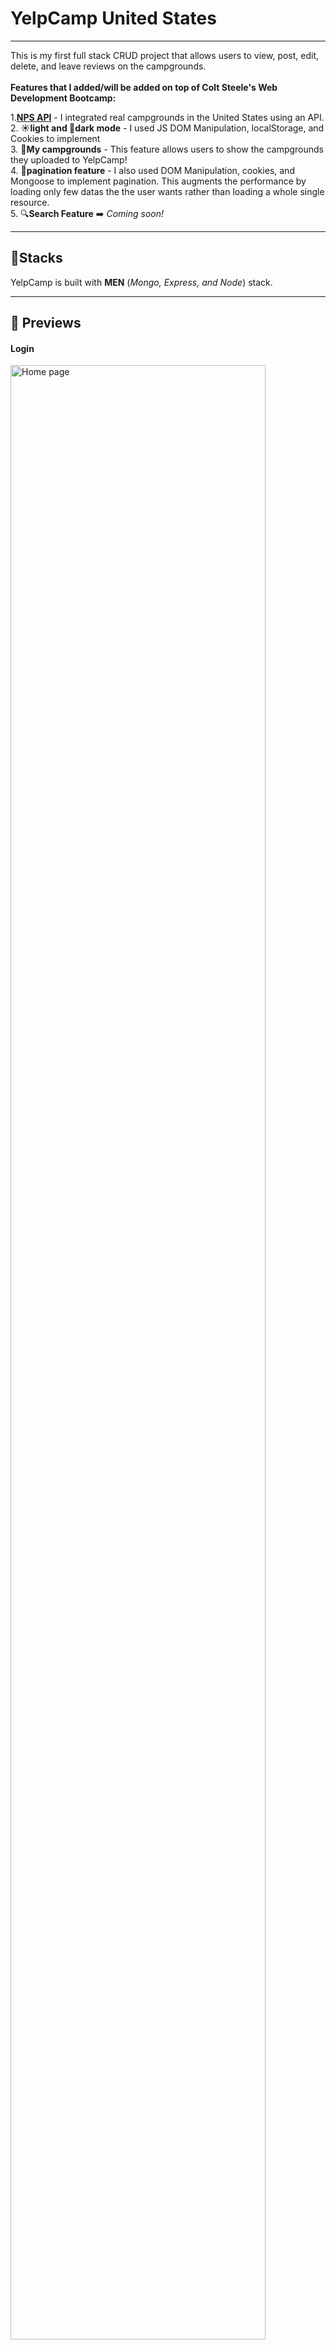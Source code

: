 # YelpCamp United States
<hr>
This is my first full stack CRUD project that allows users to view, post, edit, delete, and leave reviews on the campgrounds. 
<br><br>
<b>Features that I added/will be added on top of Colt Steele's Web Development Bootcamp: </b>
<br>

1.**[NPS API](https://www.nps.gov/subjects/developer/guides.htm)** - I integrated real campgrounds in the United States using an API.<br>
2. **☀️light and 🌙dark mode** - I used JS DOM Manipulation, localStorage, and Cookies to implement<br>
3. **🌳My campgrounds** - This feature allows users to show the campgrounds they uploaded to YelpCamp! <br>
4. **📄pagination feature** - I also used DOM Manipulation, cookies, and Mongoose to implement pagination. This augments the performance by loading only few datas the the user wants rather than loading a whole single resource.<br>
5. 🔍**Search Feature** ➡️ <i>Coming soon!</i> 

<hr>

## 🔨Stacks
YelpCamp is built with **MEN** (*Mongo, Express, and Node*) stack.
<hr>

## 👀 Previews
#### Login
<img src="assets/imgs/login.png" width="90%" alt="Home page">

#### Login (dark mode)
<img src="assets/imgs/logindark.png" width="90%" alt="Home page">

#### Register
<img src="assets/imgs/register.png" width="90%" alt="Home page">

#### Register (dark mode)
<img src="assets/imgs/registerdark.png" width="90%" alt="Home page">

#### Homepage
<img src="assets/imgs/homepage.png" width="100%" alt="Home page">

#### All Campgrounds
<img src="assets/imgs/allcmplight.png" width="100%" alt="Home page">

#### All Campgrounds
<img src="assets/imgs/allcmplight2.png" width="100%" alt="Home page">

#### All Campgrounds (dark mode)
<img src="assets/imgs/allcmpdark.png" width="100%" alt="Home page">

#### All Campgrounds (dark mode)
<img src="assets/imgs/allcmpdark2.png" width="100%" alt="Home page">

#### Show a Campground
<img src="assets/imgs/showcmp.png" width="100%" alt="Home page">

#### Show a Campground (dark mode)
<img src="assets/imgs/showcmpdark.png" width="100%" alt="Home page">

#### Edit a Campground
<img src="assets/imgs/edit.png" width="100%" alt="Home page">

#### Reviews
<img src="assets/imgs/review.png" width="100%" alt="Home page">

<hr>

## 🧰Tools

### 
1.  #### Mongoose
2.  #### MapBox
3.  #### Coudinary
4.  #### Passport.js
5.  #### Embedded Javascript
6.  #### Axios
7.  #### Joi
<hr>

## 💻 To run on your local machine:
### Prerequisties:
1. You should have the following installed on your machine:
- Node
- Mongo
- Git
- VS Code
2. You should have the following accounts to gain access to keys, and token required for the project:
- Cloudinary
- Mapbox
- NPS
  
### Steps:
1. On the main repository, click the green Code button and copy the SSH. 

2. Go or create a directory where you want the repository to be included then type this script on your terminal:
`git clone [SSH HERE]`
3. Open the cloned repository on VS Code.
4. On your terminal, download all the dependencies by typing
   `npm i` or `npm install`
5. Create a .env file to store the required keys for the project

    *replace value with the appropriate keys from the required accounts mentioned in the prerequisites*
- CLOUDINARY_CLOUD_NAME=[value]
- CLOUDINARY_KEY=[value]
- CLOUDINARY_SECRET=[value]
- MAPBOX_TOKEN=[value]
- API_KEY=[value]
- OWNER_ID=[value]
6. Open a new terminal and type `mongod`. The project will not start until this is opened ⚠️
7. On the previous terminal, type 
   `node app.js` or `nodemon app.js` (*recommended*)
8. Once you see "Database connected", go to your preferred browser, then go to *localhost:3000*
